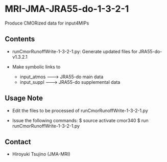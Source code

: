 MRI-JMA-JRA55-do-1-3-2-1
========

   Produce CMORized data for input4MIPs


Contents
--------

   * runCmorRunoffWrite-1-3-2-1.py: Generate updated files for JRA55-do-v1.3.2.1

   * Make symbolic links to 

      - input_atmos ---> JRA55-do main data 
      - input_suppl ---> JRA55-do supplemental data


Usage Note
--------

   * Edit the files to be processed of runCmorRunoffWrite-1-3-2-1.py

   * Issue the following commands:
       $ source activate cmor340
       $ run runCmorRunoffWrite-1-3-2-1.py


Contact
--------

   * Hiroyuki Tsujino (JMA-MRI)
